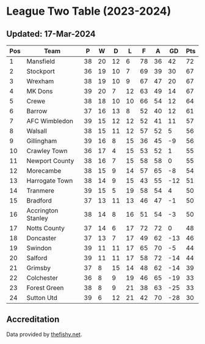 # League Two Table (2023-2024)
## Updated: 17-Mar-2024

| Pos | Team | P | W | D | L | F | A | GD | Pts |
| --- | --- | --- | --- | --- | --- | --- | --- | --- | --- |
| 1 | Mansfield | 38 | 20 | 12 | 6 | 78 | 36 | 42 | 72 |
| 2 | Stockport | 36 | 19 | 10 | 7 | 69 | 39 | 30 | 67 |
| 3 | Wrexham | 38 | 19 | 10 | 9 | 67 | 47 | 20 | 67 |
| 4 | MK Dons | 39 | 20 | 7 | 12 | 63 | 49 | 14 | 67 |
| 5 | Crewe | 38 | 18 | 10 | 10 | 66 | 54 | 12 | 64 |
| 6 | Barrow | 37 | 16 | 13 | 8 | 52 | 40 | 12 | 61 |
| 7 | AFC Wimbledon | 39 | 15 | 12 | 12 | 52 | 41 | 11 | 57 |
| 8 | Walsall | 38 | 15 | 11 | 12 | 57 | 52 | 5 | 56 |
| 9 | Gillingham | 39 | 16 | 8 | 15 | 36 | 45 | -9 | 56 |
| 10 | Crawley Town | 36 | 17 | 4 | 15 | 53 | 52 | 1 | 55 |
| 11 | Newport County | 38 | 16 | 7 | 15 | 58 | 58 | 0 | 55 |
| 12 | Morecambe | 38 | 15 | 9 | 14 | 57 | 65 | -8 | 54 |
| 13 | Harrogate Town | 38 | 14 | 9 | 15 | 43 | 55 | -12 | 51 |
| 14 | Tranmere | 39 | 15 | 5 | 19 | 58 | 54 | 4 | 50 |
| 15 | Bradford | 37 | 13 | 11 | 13 | 46 | 47 | -1 | 50 |
| 16 | Accrington Stanley | 38 | 14 | 8 | 16 | 51 | 54 | -3 | 50 |
| 17 | Notts County | 37 | 14 | 6 | 17 | 72 | 72 | 0 | 48 |
| 18 | Doncaster | 37 | 13 | 7 | 17 | 49 | 62 | -13 | 46 |
| 19 | Swindon | 39 | 11 | 11 | 17 | 65 | 70 | -5 | 44 |
| 20 | Salford | 39 | 11 | 11 | 17 | 58 | 72 | -14 | 44 |
| 21 | Grimsby | 37 | 8 | 15 | 14 | 48 | 62 | -14 | 39 |
| 22 | Colchester | 36 | 8 | 9 | 19 | 46 | 65 | -19 | 33 |
| 23 | Forest Green | 38 | 8 | 9 | 21 | 38 | 63 | -25 | 33 |
| 24 | Sutton Utd | 39 | 6 | 12 | 21 | 42 | 70 | -28 | 30 |

## Accreditation 

Data provided by [thefishy.net](https://www.thefishy.net/).